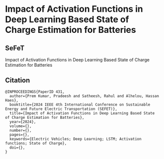 # Impact of Activation Functions in Deep Learning Based State of Charge Estimation for Batteries
## SeFeT
Impact of Activation Functions in Deep Learning Based State of Charge Estimation for Batteries


## Citation
```
@INPROCEEDINGS{PaperID 431,
  author={Prem Kumar, Pradeesh and Satheesh, Rahul and Alhelou, Hassan Haes},
  booktitle={2024 IEEE 4th International Conference on Sustainable Energy and Future Electric Transportation (SEFET)},
  title={Impact of Activation Functions in Deep Learning Based State of Charge Estimation for Batteries},
  year={2024},
  volume={},
  number={},
  pages={},
  keywords={Electric Vehicles; Deep Learning; LSTM; Activation functions; State of Charge},
  doi={},
}
```
